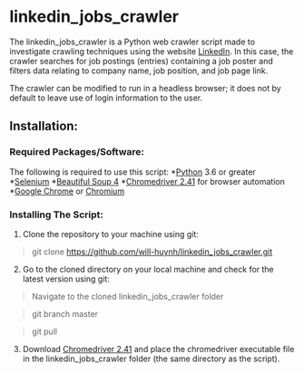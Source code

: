 # linkedin_jobs_crawler

The linkedin_jobs_crawler is a Python web crawler script made to investigate crawling techniques using the website [LinkedIn](https://www.linkedin.com). In this case, the crawler searches for job postings (entries) containing a job poster and filters data relating to company name, job position, and job page link.

The crawler can be modified to run in a headless browser; it does not by default to leave use of login information to the user.

## Installation:
### Required Packages/Software:
The following is required to use this script:
*[Python](https://www.python.org/) 3.6 or greater
*[Selenium](https://www.seleniumhq.org/)
*[Beautiful Soup 4](https://www.crummy.com/software/BeautifulSoup/bs4/doc/)
*[Chromedriver 2.41](http://chromedriver.chromium.org/) for browser automation
*[Google Chrome](https://www.google.com/chrome/) or [Chromium](https://www.chromium.org/)

### Installing The Script:
1. Clone the repository to your machine using git:
>git clone https://github.com/will-huynh/linkedin_jobs_crawler.git

2. Go to the cloned directory on your local machine and check for the latest version using git:
>Navigate to the cloned linkedin_jobs_crawler folder

>git branch master

>git pull

3. Download [Chromedriver 2.41](http://chromedriver.chromium.org/) and place the chromedriver executable file in the linkedin_jobs_crawler folder (the same directory as the script).
